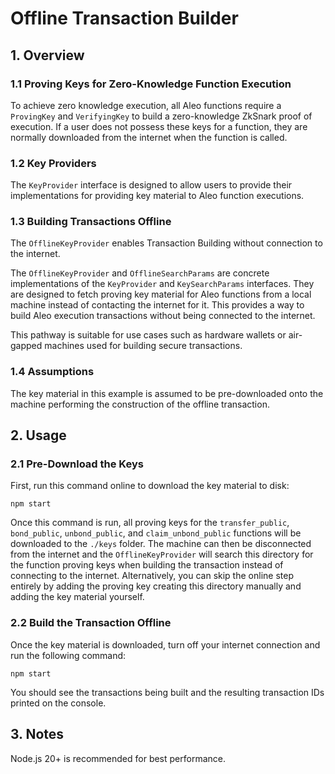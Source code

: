 # Offline Transaction Builder 

## 1. Overview
### 1.1 Proving Keys for Zero-Knowledge Function Execution
To achieve zero knowledge execution, all Aleo functions require a `ProvingKey` and `VerifyingKey` to build a
zero-knowledge ZkSnark proof of execution. If a user does not possess these keys for a function, they are normally
downloaded from the internet when the function is called.

### 1.2 Key Providers
The `KeyProvider` interface is designed to allow users to provide their implementations for providing key material
to Aleo function executions.

### 1.3 Building Transactions Offline

The `OfflineKeyProvider` enables Transaction Building without connection to the internet.

The `OfflineKeyProvider` and `OfflineSearchParams` are concrete implementations of the `KeyProvider` and `KeySearchParams` 
interfaces. They are designed to fetch proving key material for Aleo functions from a local machine instead of contacting
the internet for it. This provides a way to build Aleo execution transactions without being connected to the internet.

This pathway is suitable for use cases such as hardware wallets or air-gapped machines used
for building secure transactions.

### 1.4 Assumptions

The key material in this example is assumed to be pre-downloaded onto the machine performing the 
construction of the offline transaction.

## 2. Usage

### 2.1 Pre-Download the Keys
First, run this command online to download the key material to disk:

`npm start`

Once this command is run, all proving keys for the `transfer_public`, `bond_public`, `unbond_public`, and
`claim_unbond_public` functions will be downloaded to the `./keys` folder. The machine can then be disconnected from
the internet and the `OfflineKeyProvider` will search this directory for the function proving keys when building the
transaction instead of connecting to the internet. Alternatively, you can skip the online step entirely by adding the proving key creating this directory manually and
adding the key material yourself.

### 2.2 Build the Transaction Offline

Once the key material is downloaded, turn off your internet connection and run the following command:

`npm start`

You should see the transactions being built and the resulting transaction IDs printed on the console.

## 3. Notes

Node.js 20+ is recommended for best performance.
